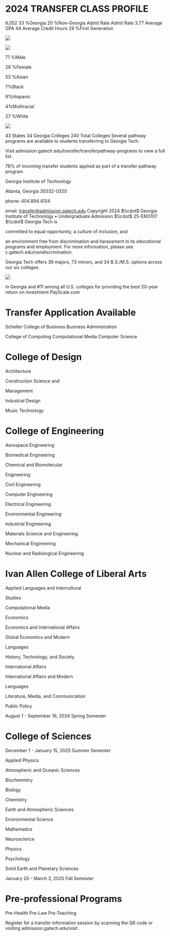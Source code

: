 # 2024 TRANSFER CLASS PROFILE

6,052 33 %Georgia 20 %Non-Georgia Admit Rate Admit Rate 3.77 Average GPA 44 Average Credit Hours 29 %First Generation

![](https://admission.gatech.edu/tmp/57298113-c80b-4119-b93c-6a95406e0a90/images/e91b67bbae8b5d2798d58db1eacc5855270a17adae523da78e0d730e5c9c62c8.jpg)

![](https://admission.gatech.edu/tmp/57298113-c80b-4119-b93c-6a95406e0a90/images/57764d3414c3d3dcf0fd9b93664a7977898cb8db13484dc266dac6092cd81766.jpg)

71 %Male

29 %Female

53 %Asian

7%Black

9%Hispanic

4%Multiracial

27 %White

![](https://admission.gatech.edu/tmp/57298113-c80b-4119-b93c-6a95406e0a90/images/b1e49e9a096fee7e2c2471ba4f355ea608ba655b83df5615cf2a3331d0613146.jpg)

43 States 34 Georgia Colleges 240 Total Colleges Several pathway programs are available to students transferring to Georgia Tech.

Visit admission.gatech.edu/transfer/transferpathway-programs to view a full list.

78% of incoming transfer students applied as part of a transfer pathway program

Georgia Institute of Technology

Atlanta, Georgia 30332-0320

phone: 404.894.4154

email: [transfer@admission.gatech.edu](mailto:transfer@admission.gatech.edu) Copyright 2024 $\\cdot$ Georgia Institute of Technology • Undergraduate Admission $\\cdot$ 25-EM3107 $\\cdot$ Georgia Tech is

committed to equal opportunity, a culture of inclusion, and

an environment free from discrimination and harassment in its educational programs and employment. For more information, please see c.gatech.edu/nondiscrimination.

Georgia Tech offers 39 majors, 73 minors, and 34 B.S./M.S. options across our six colleges.

![](https://admission.gatech.edu/tmp/57298113-c80b-4119-b93c-6a95406e0a90/images/75b1e8590fd72b666f83c1923046c1dce0f5c98b8d018c898c40a3037dbd50c1.jpg)

in Georgia and #11 among all U.S. colleges for providing the best 20-year return on investment PayScale.com

# Transfer Application Available

Scheller College of Business Business Administration

College of Computing Computational Media Computer Science

# College of Design

Architecture

Construction Science and

Management

Industrial Design

Music Technology

# College of Engineering

Aerospace Engineering

Biomedical Engineering

Chemical and Biomolecular

Engineering

Civil Engineering

Computer Engineering

Electrical Engineering

Environmental Engineering

Industrial Engineering

Materials Science and Engineering

Mechanical Engineering

Nuclear and Radiological Engineering

# Ivan Allen College of Liberal Arts

Applied Languages and Intercultural

Studies

Computational Media

Economics

Economics and International Affairs

Global Economics and Modern

Languages

History, Technology, and Society

International Affairs

International Affairs and Modern

Languages

Literature, Media, and Communication

Public Policy

August 1 - September 16, 2024 Spring Semester

# College of Sciences

December 1 - January 15, 2025 Summer Semester

Applied Physics

Atmospheric and Oceanic Sciences

Biochemistry

Biology

Chemistry

Earth and Atmospheric Sciences

Environmental Science

Mathematics

Neuroscience

Physics

Psychology

Solid Earth and Planetary Sciences

January 20 - March 3, 2025 Fall Semester

# Pre-professional Programs

Pre-Health Pre-Law Pre-Teaching

Register for a transfer information session by scanning the QR code or visiting admission.gatech.edu/visit .